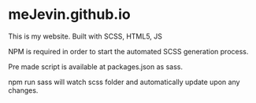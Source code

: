 # meJevin.github.io
This is my website. Built with SCSS, HTML5, JS

NPM is required in order to start the automated SCSS generation process.

Pre made script is available at packages.json as sass.

npm run sass will watch scss folder and automatically update upon any changes.

